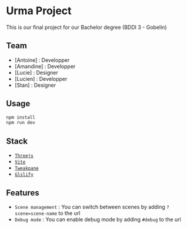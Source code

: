 # Urma Project
This is our final project for our Bachelor degree (BDDI 3 - Gobelin)

## Team
- [Antoine] : Developper
- [Amandine] : Developper
- [Lucie] : Designer
- [Lucien] : Developper
- [Stan] : Designer

## Usage
```bash
npm install
npm run dev
```

## Stack
- [`Threejs`](https://threejs.org/)
- [`Vite`](https://vitejs.dev/)
- [`Tweakpane`](https://cocopon.github.io/tweakpane/)
- [`Glslify`](https://github.com/KusStar/vite-plugin-glslify)


## Features
- `Scene management` : You can switch between scenes by adding `?scene=scene-name` to the url
- `Debug mode` : You can enable debug mode by adding `#debug` to the url
